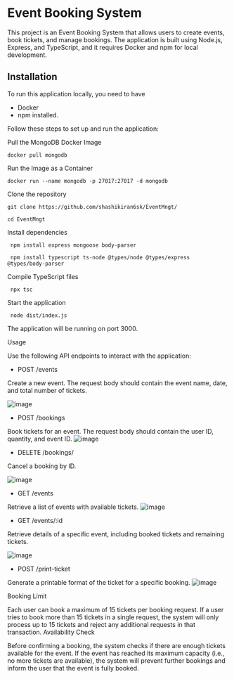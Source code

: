 # Event Booking System

This project is an Event Booking System that allows users to create events, book tickets, and manage bookings. The application is built using Node.js, Express, and TypeScript, and it requires Docker and npm for local development.

## Installation

To run this application locally, you need to have 

-  Docker 
-  npm installed. 

Follow these steps to set up and run the application:

Pull the MongoDB Docker Image

    docker pull mongodb

Run the Image as a Container

    docker run --name mongodb -p 27017:27017 -d mongodb


Clone the repository
 
    git clone https://github.com/shashikiran6sk/EventMngt/

    cd EventMngt

Install dependencies

     npm install express mongoose body-parser

     npm install typescript ts-node @types/node @types/express @types/body-parser

Compile TypeScript files

     npx tsc

Start the application

     node dist/index.js

The application will be running on port 3000.

Usage

Use the following API endpoints to interact with the application:

-   POST /events

Create a new event. The request body should contain the event name, date, and total number of tickets.

![image](https://github.com/user-attachments/assets/9c3ffb7a-9e77-48b0-8b75-c1d4dc2b5a34)


-    POST /bookings

Book tickets for an event. The request body should contain the user ID, quantity, and event ID.
![image](https://github.com/user-attachments/assets/214c5da5-e31d-4b6f-b469-a3f55d98c11a)

-    DELETE /bookings/

Cancel a booking by ID.


![image](https://github.com/user-attachments/assets/801f53ba-cf2f-4384-a55b-52e0d8fb00d9)

-    GET /events

Retrieve a list of events with available tickets.
![image](https://github.com/user-attachments/assets/b3918dd8-6e0a-4912-89b2-5f3231694d52)

-    GET /events/:id

Retrieve details of a specific event, including booked tickets and remaining tickets.

![image](https://github.com/user-attachments/assets/bcd87f03-235f-4210-a3b9-c848f683def5)

-    POST /print-ticket

Generate a printable format of the ticket for a specific booking.
![image](https://github.com/user-attachments/assets/36516c8f-1e61-4a1b-a225-841a23f3826f)

Booking Limit

Each user can book a maximum of 15 tickets per booking request. If a user tries to book more than 15 tickets in a single request, the system will only process up to 15 tickets and reject any additional requests in that transaction.
Availability Check

Before confirming a booking, the system checks if there are enough tickets available for the event. If the event has reached its maximum capacity (i.e., no more tickets are available), the system will prevent further bookings and inform the user that the event is fully booked.
